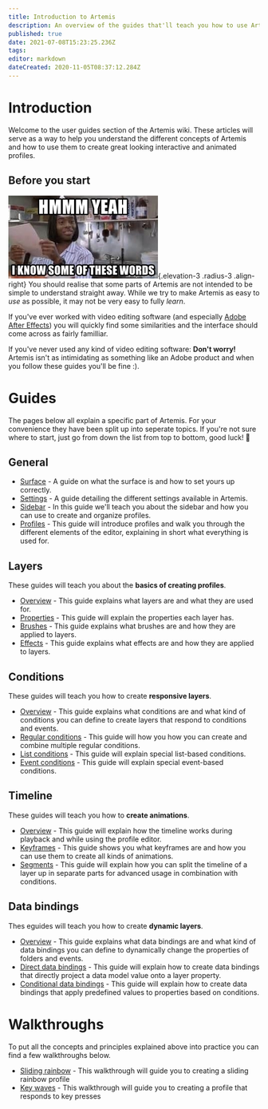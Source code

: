 ```yaml
---
title: Introduction to Artemis
description: An overview of the guides that'll teach you how to use Artemis
published: true
date: 2021-07-08T15:23:25.236Z
tags: 
editor: markdown
dateCreated: 2020-11-05T08:37:12.284Z
---
```


# Introduction
Welcome to the user guides section of the Artemis wiki. These articles will serve as a way to help you understand the different concepts of Artemis and how to use them to create great looking interactive and animated profiles.

## Before you start
![hmmm-yeah-i-know-some-of-these-words.jpg](/guides/hmmm-yeah-i-know-some-of-these-words.jpg){.elevation-3 .radius-3 .align-right} You should realise that some parts of Artemis are not intended to be simple to understand straight away. While we try to make Artemis as easy to *use* as possible, it may not be very easy to fully *learn*.  

If you've ever worked with video editing software (and especially [Adobe After Effects](https://www.adobe.com/nl/products/aftereffects.html)) you will quickly find some similarities and the interface should come across as fairly familliar.

If you've never used any kind of video editing software: **Don't worry!** Artemis isn't as intimidating as something like an Adobe product and when you follow these guides you'll be fine :).

<div class="clearfix"></div>

# Guides
The pages below all explain a specific part of Artemis. For your convenience they have been split up into seperate topics. 
If you're not sure where to start, just go from down the list from top to bottom, good luck! :muscle:
## General
- [Surface](/guides/user/surface) - A guide on what the surface is and how to set yours up correctly.
- [Settings](/guides/user/settings) - A guide detailing the different settings available in Artemis.
- [Sidebar](/guides/user/sidebar) - In this guide we'll teach you about the sidebar and how you can use to create and organize profiles.
- [Profiles](/guides/user/profiles) - This guide will introduce profiles and walk you through the different elements of the editor, explaining in short what everything is used for.

## Layers
These guides will teach you about the **basics of creating profiles**.
- [Overview](/guides/user/profiles/layers) - This guide explains what layers are and what they are used for.
- [Properties](/guides/user/profiles/layers/properties) - This guide will explain the properties each layer has.
- [Brushes](/guides/user/profiles/layers/brushes) - This guide explains what brushes are and how they are applied to layers.
- [Effects](/guides/user/profiles/layers/effects) - This guide explains what effects are and how they are applied to layers.

## Conditions
These guides will teach you how to create **responsive layers**.
- [Overview](/guides/user/profiles/conditions) - This guide explains what conditions are and what kind of conditions you can define to create layers that respond to conditions and events.
- [Regular conditions](/guides/user/profiles/conditions/regular) - This guide will how you how you can create and combine multiple regular conditions.
- [List conditions](/guides/user/profiles/conditions/list) - This guide will explain special list-based conditions.
- [Event conditions](/guides/user/profiles/conditions/event) - This guide will explain special event-based conditions.

## Timeline
These guides will teach you how to **create animations**.
- [Overview](/guides/user/profiles/timeline) - This guide will explain how the timeline works during playback and while using the profile editor.
- [Keyframes](/guides/user/profiles/timeline/keyframes) - This guide shows you what keyframes are and how you can use them to create all kinds of animations.
- [Segments](/guides/user/profiles/timeline/segments) - This guide will explain how you can split the timeline of a layer up in separate parts for advanced usage in combination with conditions.

## Data bindings
Thes eguides will teach you how to create **dynamic layers**.
- [Overview](/guides/user/profiles/data-bindings) - This guide explains what data bindings are and what kind of data bindings you can define to dynamically change the properties of folders and events.
- [Direct data bindings](/guides/user/profiles/data-bindings/direct) - This guide will explain how to create data bindings that directly project a data model value onto a layer property.
- [Conditional data bindings](/guides/user/profiles/data-bindings/conditional) - This guide will explain how to create data bindings that apply predefined values to properties based on conditions.

# Walkthroughs
To put all the concepts and principles explained above into practice you can find a few walkthroughs below.
- [Sliding rainbow](/guides/user/walkthrough/sliding-rainbow) - This walkthrough will guide you to creating a sliding rainbow profile
- [Key waves](/guides/user/walkthrough/key-waves) - This walkthrough will guide you to creating a profile that responds to key presses